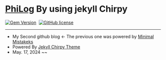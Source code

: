 # **[PhiLog](https://jinjehr.github.io/)** By using jekyll Chirpy

[![Gem Version](https://img.shields.io/gem/v/jekyll-theme-chirpy)][gem]&nbsp;
[![GitHub license](https://img.shields.io/github/license/cotes2020/chirpy-starter.svg?color=blue)][mit]

---
- My Second github blog <- The previous one was powered by [Minimal Mistakeks](https://github.com/mmistakes/minimal-mistakes)
- Powered By [Jekyll Chirpy Theme](https://github.com/cotes2020/jekyll-theme-chirpy)
- May. 17, 2024 ~~



[gem]: https://rubygems.org/gems/jekyll-theme-chirpy
[chirpy]: https://github.com/cotes2020/jekyll-theme-chirpy/
[CD]: https://en.wikipedia.org/wiki/Continuous_deployment
[mit]: https://github.com/cotes2020/chirpy-starter/blob/master/LICENSE
